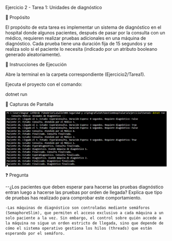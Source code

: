 Ejercicio 2 - Tarea 1: Unidades de diagnóstico

📌 Propósito

El propósito de esta tarea es implementar un sistema de diagnóstico en el hospital donde algunos pacientes, después de pasar por la consulta con un médico, requieren realizar pruebas adicionales en una máquina de diagnóstico. Cada prueba tiene una duración fija de 15 segundos y se realiza solo si el paciente lo necesita (indicado por un atributo booleano generado aleatoriamente).

📂 Instrucciones de Ejecución

Abre la terminal en la carpeta correspondiente (Ejercicio2/Tarea1).

Ejecuta el proyecto con el comando:

dotnet run

📸 Capturas de Pantalla

![Ejecución del Programa](./images/captura4.png)

❓ Pregunta

--¿Los pacientes que deben esperar para hacerse las pruebas diagnóstico entran luego a hacerse las pruebas por orden de llegada? Explica que tipo de pruebas has realizado para comprobar este comportamiento.

    -Las máquinas de diagnóstico son controladas mediante semáforos (SemaphoreSlim), que permiten el acceso exclusivo a cada máquina a un solo paciente a la vez. Sin embargo, el control sobre quién accede a la máquina no sigue un orden estricto de llegada, sino que depende de cómo el sistema operativo gestiona los hilos (threads) que están esperando por el semáforo.